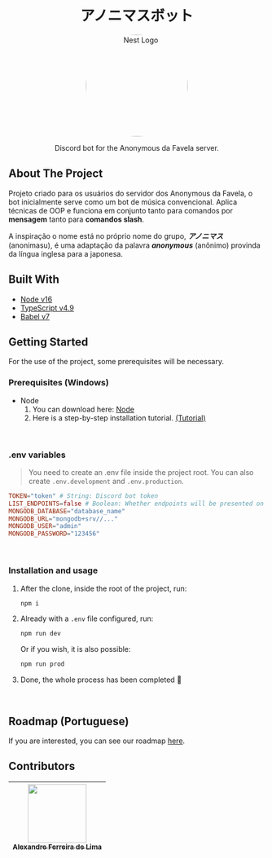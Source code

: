 <h1 align="center">
  アノニマスボット
</h1>

<p align="center">
  <a href="#" target="blank">
    <img src="https://i.imgur.com/15oPI07.png" width="200" alt="Nest Logo" style="border-radius: 50%" />
  </a>
</p>

<p align="center">
  Discord bot for the Anonymous da Favela server.
</p>

## About The Project
Projeto criado para os usuários do servidor dos Anonymous da Favela, o bot inicialmente serve como um bot de música convencional. Aplica técnicas de OOP e funciona em conjunto tanto para comandos por **mensagem** tanto para **comandos slash**.

A inspiração o nome está no próprio nome do grupo, ***アノニマス*** (anonimasu), é uma adaptação da palavra ***anonymous*** (anônimo) provinda da língua inglesa para a japonesa.


## Built With
- [Node v16][node16]
- [TypeScript v4.9][ts4.9]
- [Babel v7][babel7]

## Getting Started
For the use of the project, some prerequisites will be necessary.

### Prerequisites (Windows)
* Node
  1. You can download here: [Node][node_url]
  2. Here is a step-by-step installation tutorial. [(Tutorial)][node_tutorial]

<br>

### .env variables
> You need to create an .env file inside the project root. You can also create `.env.development` and `.env.production`.

```toml
TOKEN="token" # String: Discord bot token
LIST_ENDPOINTS=false # Boolean: Whether endpoints will be presented on launch
MONGODB_DATABASE="database_name"
MONGODB_URL="mongodb+srv//..."
MONGODB_USER="admin"
MONGODB_PASSWORD="123456"
```

<br>

### Installation and usage
1. After the clone, inside the root of the project, run:
    ```sh
    npm i
    ```
2. Already with a `.env` file configured, run:
    ```sh
    npm run dev
    ```

    Or if you wish, it is also possible:

    ```sh
    npm run prod
    ```
3.  Done, the whole process has been completed 🎉

<br>

## Roadmap (Portuguese)
If you are interested, you can see our roadmap [here][roadmap_url].


## Contributors
| [<div><img width=115 src="https://avatars.githubusercontent.com/u/54884313?v=4"><br><sub>Alexandre Ferreira de Lima</sub></div>][arekushi] |
| :---: |


<!-- [Build With] -->
[node16]: https://nodejs.org/en/blog/release/v16.16.0/
[ts4.9]: https://www.typescriptlang.org/docs/
[babel7]: https://babeljs.io/docs/en/


<!-- [Some links] -->
[node_url]: https://nodejs.org/en/download/
[node_tutorial]: https://phoenixnap.com/kb/install-node-js-npm-on-windows

[roadmap_url]: https://arekushi.notion.site/Roadmap-in-Portuguese-d333b887fdaf4cab9a335d31090d2173


<!-- [Constributors] -->
[arekushi]: https://github.com/Arekushi
